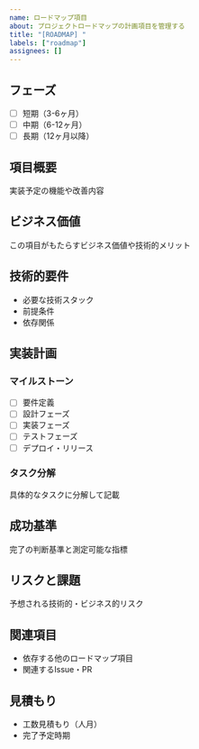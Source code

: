 ```yaml
---
name: ロードマップ項目
about: プロジェクトロードマップの計画項目を管理する
title: "[ROADMAP] "
labels: ["roadmap"]
assignees: []
---
```


## フェーズ
- [ ] 短期（3-6ヶ月）
- [ ] 中期（6-12ヶ月）
- [ ] 長期（12ヶ月以降）

## 項目概要
実装予定の機能や改善内容

## ビジネス価値
この項目がもたらすビジネス価値や技術的メリット

## 技術的要件
- 必要な技術スタック
- 前提条件
- 依存関係

## 実装計画
### マイルストーン
- [ ] 要件定義
- [ ] 設計フェーズ
- [ ] 実装フェーズ
- [ ] テストフェーズ
- [ ] デプロイ・リリース

### タスク分解
具体的なタスクに分解して記載

## 成功基準
完了の判断基準と測定可能な指標

## リスクと課題
予想される技術的・ビジネス的リスク

## 関連項目
- 依存する他のロードマップ項目
- 関連するIssue・PR

## 見積もり
- 工数見積もり（人月）
- 完了予定時期